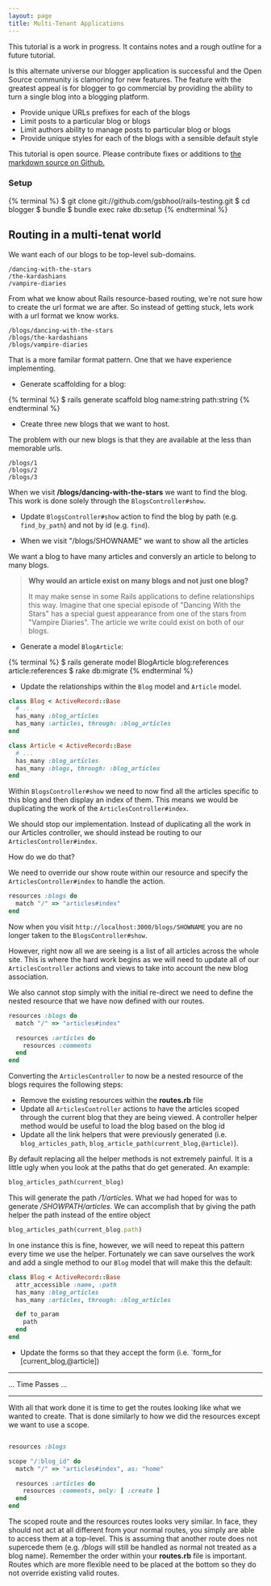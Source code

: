 ```yaml
---
layout: page
title: Multi-Tenant Applications
---
```


<div class="note">
<p>This tutorial is a work in progress. It contains notes and a rough outline for a future tutorial.</p>
</div>

Is this alternate universe our blogger application is successful and the Open Source community is clamoring for new features. The feature with the greatest appeal is for blogger to go commercial by providing the ability to turn a single blog into a blogging platform.

* Provide unique URLs prefixes for each of the blogs
* Limit posts to a particular blog or blogs
* Limit authors ability to manage posts to particular blog or blogs
* Provide unique styles for each of the blogs with a sensible default style

<div class="note">
<p>This tutorial is open source. Please contribute fixes or additions to <a href="https://github.com/JumpstartLab/curriculum/blob/master/source/topics/decorators.markdown">the markdown source on Github.</a></p>
</div>

### Setup

{% terminal %}
$ git clone git://github.com/gsbhool/rails-testing.git
$ cd blogger
$ bundle
$ bundle exec rake db:setup
{% endterminal %}

## Routing in a multi-tenat world

We want each of our blogs to be top-level sub-domains.

    /dancing-with-the-stars
    /the-kardashians
    /vampire-diaries

From what we know about Rails resource-based routing, we're not sure how to
create the url format we are after. So instead of getting stuck, lets work
with a url format we know works.

    /blogs/dancing-with-the-stars
    /blogs/the-kardashians
    /blogs/vampire-diaries

That is a more familar format pattern. One that we have experience
implementing.

* Generate scaffolding for a blog:

{% terminal %}
$ rails generate scaffold blog name:string path:string
{% endterminal %}

* Create three new blogs that we want to host.

The problem with our new blogs is that they are available at the less than
memorable urls.

    /blogs/1
    /blogs/2
    /blogs/3

When we visit **/blogs/dancing-with-the-stars** we want to find the blog.
This work is done solely through the `BlogsController#show`.

* Update `BlogsController#show` action to find the blog by path (e.g. `find_by_path`) and not by id (e.g. `find`).


* When we visit "/blogs/SHOWNAME" we want to show all the articles

We want a blog to have many articles and conversly an article to belong to
many blogs.

> **Why would an article exist on many blogs and not just one blog?**
>
> It may make sense in some Rails applications to define relationships
> this way. Imagine that one special episode of "Dancing With the Stars"
> has a special guest appearance from one of the stars from "Vampire
> Diaries". The article we write could exist on both of our blogs.

* Generate a model `BlogArticle`:

{% terminal %}
$ rails generate model BlogArticle blog:references article:references
$ rake db:migrate
{% endterminal %}

* Update the relationships within the `Blog` model and `Article` model.

```ruby
class Blog < ActiveRecord::Base
  # ...
  has_many :blog_articles
  has_many :articles, through: :blog_articles
end
```

```ruby
class Article < ActiveRecord::Base
  # ...
  has_many :blog_articles
  has_many :blogs, through: :blog_articles
end
```

Within `BlogsController#show` we need to now find all the articles
specific to this blog and then display an index of them. This means we
would be duplicating the work of the `ArticlesController#index`.

We should stop our implementation. Instead of duplicating all the work
in our Articles controller, we should instead be routing to our `ArticlesController#index`.

How do we do that?

We need to override our show route within our resource and specify the
`ArticlesController#index` to handle the action.

```ruby
resources :blogs do
  match "/" => "articles#index"
end
```

Now when you visit `http://localhost:3000/blogs/SHOWNAME` you are
no longer taken to the `BlogsController#show`.

However, right now all we are seeing is a list of all articles across
the whole site. This is where the hard work begins as we will need to
update all of our `ArticlesController` actions and views to take into
account the new blog association.

We also cannot stop simply with the initial re-direct we need to define
the nested resource that we have now defined with our routes.

```ruby
resources :blogs do
  match "/" => "articles#index"

  resources :articles do
    resources :comments
  end
end
```

Converting the `ArticlesController` to now be a nested resource of the
blogs requires the following steps:

* Remove the existing resources within the **routes.rb** file
* Update all `ArticlesController` actions to have the articles scoped
  through the current blog that they are being viewed. A controller
  helper method would be useful to load the blog based on the blog id
* Update all the link helpers that were previously generated (i.e. `blog_articles_path`, `blog_article_path(current_blog,@article)`).

By default replacing all the helper methods is not extremely painful. It
is a little ugly when you look at the paths that do get generated. An
example:

```ruby
blog_articles_path(current_blog)
```

This will generate the path */1/articles*. What we had hoped for was to
generate */SHOWPATH/articles*. We can accomplish that by giving the path
helper the path instead of the entire object

```ruby
blog_articles_path(current_blog.path)
```

In one instance this is fine, however, we will need to repeat this pattern
every time we use the helper. Fortunately we can save ourselves the work
and add a single method to our `Blog` model that will make this the default:

```ruby
class Blog < ActiveRecord::Base
  attr_accessible :name, :path
  has_many :blog_articles
  has_many :articles, through: :blog_articles

  def to_param
    path
  end
end
```

* Update the forms so that they accept the form (i.e. `form_for [current_blog,@article])


<hr/>
... Time Passes ...
<hr/>

With all that work done it is time to get the routes looking like what
we wanted to create. That is done similarly to how we did the resources
except we want to use a scope.

```ruby

resources :blogs

scope "/:blog_id" do
  match "/" => "articles#index", as: "home"

  resources :articles do
    resources :comments, only: [ :create ]
  end
end
```

The scoped route and the resources routes looks very similar. In face, they
should not act at all different from your normal routes, you simply are
able to access them at a top-level. This is assuming that another route
does not supercede them (e.g. */blogs* will still be handled as normal
not treated as a blog name). Remember the order within your **routes.rb**
file is important. Routes which are more flexible need to be placed at
the bottom so they do not override existing valid routes.
